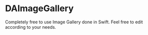 # DAImageGallery

Completely free to use Image Gallery done in Swift. Feel free to edit according to your needs. 
